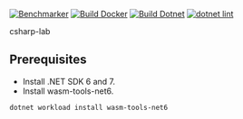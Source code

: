 [![Benchmarker](https://github.com/guitarrapc/csharp-lab/actions/workflows/benchmarker.yaml/badge.svg)](https://github.com/guitarrapc/csharp-lab/actions/workflows/benchmarker.yaml)
[![Build Docker](https://github.com/guitarrapc/csharp-lab/actions/workflows/build-docker.yaml/badge.svg)](https://github.com/guitarrapc/csharp-lab/actions/workflows/build-docker.yaml)
[![Build Dotnet](https://github.com/guitarrapc/csharp-lab/actions/workflows/build-dotnet.yaml/badge.svg)](https://github.com/guitarrapc/csharp-lab/actions/workflows/build-dotnet.yaml)
[![dotnet lint](https://github.com/guitarrapc/csharp-lab/actions/workflows/dotnet-lint.yaml/badge.svg)](https://github.com/guitarrapc/csharp-lab/actions/workflows/dotnet-lint.yaml)

csharp-lab

## Prerequisites

* Install .NET SDK 6 and 7.
* Install wasm-tools-net6.

```sh
dotnet workload install wasm-tools-net6
```
